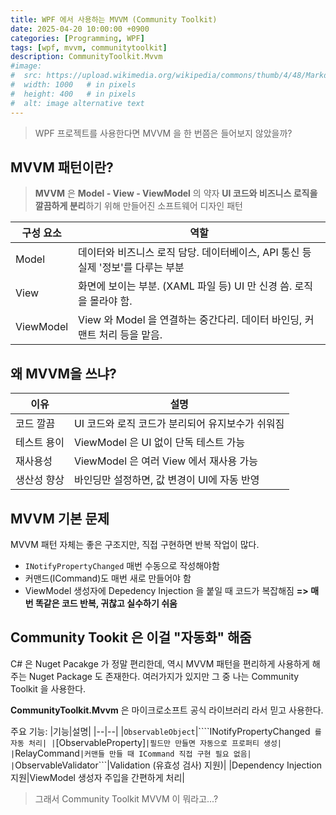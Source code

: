 ```yaml
---
title: WPF 에서 사용하는 MVVM (Community Toolkit)
date: 2025-04-20 10:00:00 +0900
categories: [Programming, WPF]
tags: [wpf, mvvm, communitytoolkit]
description: CommunityToolkit.Mvvm
#image:
#  src: https://upload.wikimedia.org/wikipedia/commons/thumb/4/48/Markdown-mark.svg/1200px-Markdown-mark.svg.png
#  width: 1000   # in pixels
#  height: 400   # in pixels
#  alt: image alternative text
---
```

> WPF 프로젝트를 사용한다면 MVVM 을 한 번쯤은 들어보지 않았을까?

## MVVM 패턴이란?
> **MVVM** 은 **Model - View - ViewModel** 의 약자
> **UI 코드와 비즈니스 로직을 깔끔하게 분리**하기 위해 만들어진 소프트웨어 디자인 패턴

|구성 요소|역할|
|--|--|
|Model|데이터와 비즈니스 로직 담당. 데이터베이스, API 통신 등 실제 '정보'를 다루는 부분|
|View|화면에 보이는 부분. (XAML 파일 등) UI 만 신경 씀. 로직을 몰라야 함.|
|ViewModel|View 와 Model 을 연결하는 중간다리. 데이터 바인딩, 커맨트 처리 등을 맡음.|

## 왜 MVVM을 쓰냐?
|이유|설명|
|--|--|
|코드 깔끔|UI 코드와 로직 코드가 분리되어 유지보수가 쉬워짐
|테스트 용이|ViewModel 은 UI 없이 단독 테스트 가능|
|재사용성|ViewModel 은 여러 View 에서 재사용 가능|
|생산성 향상|바인딩만 설정하면, 값 변경이 UI에 자동 반영|

## MVVM 기본 문제

MVVM 패턴 자체는 좋은 구조지만, 직접 구현하면 반복 작업이 많다.
- ```INotifyPropertyChanged``` 매번 수동으로 작성해야함
- 커맨드(ICommand)도 매번 새로 만들어야 함
- ViewModel 생성자에 Depedency Injection 을 붙일 때 코드가 복잡해짐
**=> 매번 똑같은 코드 반복, 귀찮고 실수하기 쉬움**

## Community Tookit 은 이걸 "자동화" 해줌
C# 은 Nuget Pacakge 가 정말 편리한데, 역시 MVVM 패턴을 편리하게 사용하게 해주는 Nuget Package 도 존재한다. 여러가지가 있지만 그 중 나는 Community Toolkit 을 사용한다.

**CommunityToolkit.Mvvm** 은 마이크로소프트 공식 라이브러리 라서 믿고 사용한다.

주요 기능:
|기능|설명|
|--|--|
|```ObservableObject```|````INotifyPropertyChanged``` 를 자동 처리|
|```[ObservableProperty]```|필드만 만들면 자동으로 프로퍼티 생성|
|```RelayCommand```|커맨들 만들 때 ICommand 직접 구현 필요 없음|
|```ObservableValidator```|Validation (유효성 검사) 지원)|
|Dependency Injection 지원|ViewModel 생성자 주입을 간편하게 처리|

> 그래서 Community Toolkit MVVM 이 뭐라고...?